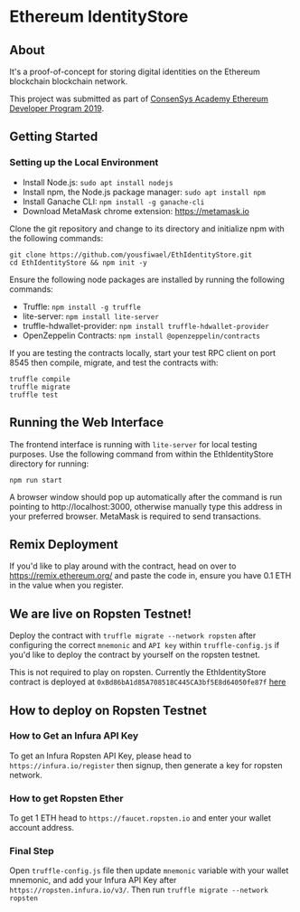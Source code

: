 # Ethereum IdentityStore

## About

It's a proof-of-concept for storing digital identities on the Ethereum blockchain blockchain network.

This project was submitted as part of [ConsenSys Academy Ethereum Developer Program 2019](https://courses.consensys.net/courses/blockchain-developer-bootcamp-registration-2020).

## Getting Started

### Setting up the Local Environment

- Install Node.js: `sudo apt install nodejs`
- Install npm, the Node.js package manager: `sudo apt install npm`
- Install Ganache CLI: `npm install -g ganache-cli`
- Download MetaMask chrome extension: https://metamask.io

Clone the git repository and change to its directory and initialize npm with the following commands:
```
git clone https://github.com/yousfiwael/EthIdentityStore.git
cd EthIdentityStore && npm init -y
```

Ensure the following node packages are installed by running the following commands:

- Truffle: `npm install -g truffle`
- lite-server: `npm install lite-server`
- truffle-hdwallet-provider: `npm install truffle-hdwallet-provider`
- OpenZeppelin Contracts: `npm install @openzeppelin/contracts`

If you are testing the contracts locally, start your test RPC client on port 8545 then compile, migrate, and test the contracts with:
```
truffle compile
truffle migrate
truffle test
```
## Running the Web Interface

The frontend interface is running with `lite-server` for local testing purposes. Use the following command from within the EthIdentityStore directory for running:

`npm run start`

A browser window should pop up automatically after the command is run pointing to http://localhost:3000, otherwise manually type this address in your preferred browser. MetaMask is required to send transactions.

## Remix Deployment

If you'd like to play around with the contract, head on over to https://remix.ethereum.org/ and paste the code in, ensure you have 0.1 ETH in the value when you register.

## We are live on Ropsten Testnet!

Deploy the contract with `truffle migrate --network ropsten` after configuring the correct `mnemonic` and `API key` within `truffle-config.js`
if you'd like to deploy the contract by yourself on the ropsten testnet.

This is not required to play on ropsten. Currently the EthIdentityStore contract is deployed at `0xBd86bA1d85A708518C445CA3bf5E8d64050fe87f` [here](https://ropsten.etherscan.io/address/0xBd86bA1d85A708518C445CA3bf5E8d64050fe87f)

## How to deploy on Ropsten Testnet

### How to Get an Infura API Key

To get an Infura Ropsten API Key, please head to `https://infura.io/register` then signup, then generate a key for ropsten network.

### How to get Ropsten Ether

To get 1 ETH head to `https://faucet.ropsten.io` and enter your wallet account address.

### Final Step

Open `truffle-config.js` file then update `mnemonic` variable with your wallet mnemonic, and add your Infura API Key after `https://ropsten.infura.io/v3/`. Then run `truffle migrate --network ropsten`
